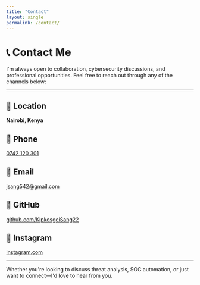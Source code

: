 ```yaml
---
title: "Contact"
layout: single
permalink: /contact/
---
```


# 📞 Contact Me

I'm always open to collaboration, cybersecurity discussions, and professional opportunities. Feel free to reach out through any of the channels below:

---

## 📍 Location  
**Nairobi, Kenya**

## 📱 Phone  
[0742 120 301](tel:+254700535650)

## 📧 Email  
[jsang542@gmail.com](mailto:jsang542@gmail.com)

## 🔗 GitHub  
[github.com/KipkosgeiSang22](https://github.com/KipkosgeiSang22)

## 📸 Instagram  
[instagram.com](https://instagram.com/)

---

Whether you're looking to discuss threat analysis, SOC automation, or just want to connect—I'd love to hear from you.
